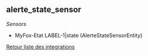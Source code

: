 ## alerte_state_sensor

*Sensors*
- MyFox-Etat LABEL-1|state (AlerteStateSensorEntity)


[Retour liste des integrations](../integration.md)
